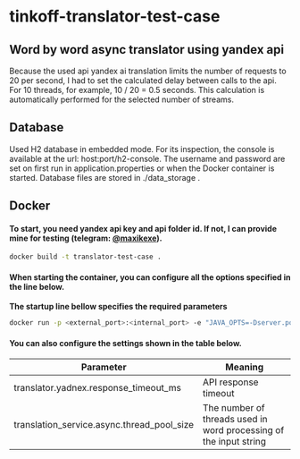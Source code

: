 # tinkoff-translator-test-case
## Word by word async translator using yandex api

Because the used api yandex ai translation limits the number of requests to 20 per second, I had to set the calculated delay between calls to the api. For 10 threads, for example, 10 / 20 = 0.5 seconds. This calculation is automatically performed for the selected number of streams.

## Database
Used H2 database in embedded mode. For its inspection, the console is available at the url: host:port/h2-console. The username and password are set on first run in application.properties or when the Docker container is started. Database files are stored in ./data_storage .

## Docker
#### To start, you need yandex api key and api folder id. If not, I can provide mine for testing (telegram: [@maxikexe](https://t.me/maxikexe)).
```sh
docker build -t translator-test-case .
```
#### When starting the container, you can configure all the options specified in the line below.
**The startup line bellow specifies the required parameters**
```sh
docker run -p <external_port>:<internal_port> -e "JAVA_OPTS=-Dserver.port=<internal_port> -Dtranslator.yandex.api_folder_id=<your_api_folder_id_here> -Dtranslator.yandex.api_key=<your_api_key_here> -Dspring.datasource.username=<your_db_username_here> -Dspring.datasource.password=<your_db_password_here>" translator-test-case
```

#### You can also configure the settings shown in the table below.
| Parameter                  | Meaning |
| -------------------------- | ------- | 
|translator.yadnex.response_timeout_ms| API response timeout |
|translation_service.async.thread_pool_size| The number of threads used in word processing of the input string |
